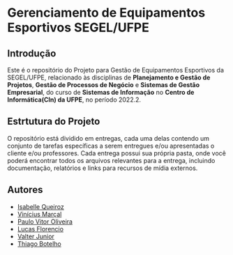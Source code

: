 # Gerenciamento de Equipamentos Esportivos SEGEL/UFPE
## Introdução
Este é o repositório do Projeto para Gestão de Equipamentos Esportivos da SEGEL/UFPE, relacionado às disciplinas de **Planejamento e Gestão de Projetos**, **Gestão de Processos de Negócio** e **Sistemas de Gestão Empresarial**, do curso de **Sistemas de Informação** no **Centro de Informática(CIn) da UFPE**, no período 2022.2.

## Estrtutura do Projeto
O repositório está dividido em entregas, cada uma delas contendo um conjunto de tarefas específicas a serem entregues e/ou apresentadas o cliente e/ou professores. Cada entrega possui sua própria pasta, onde você poderá encontrar todos os arquivos relevantes para a entrega, incluindo documentação, relatórios e links para recursos de mídia externos.


## Autores

- [Isabelle Queiroz](https://www.github.com/isabelleqga)
- [Vinícius Marçal](https://www.github.com/)
- [Paulo Vitor Oliveira](https://www.github.com/Vittorr)
- [Lucas Florencio](https://www.github.com/luucaslfs)
- [Valter Junior](https://www.github.com/valter-junior)
- [Thiago Botelho](https://www.github.com/)
